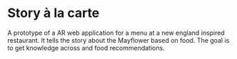 # Story à la carte
A prototype of a AR web application for a menu at a new england inspired restaurant. It tells the story about the Mayflower based on food. The goal is to get knowledge across and food recommendations. 
